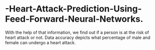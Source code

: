 # -Heart-Attack-Prediction-Using-Feed-Forward-Neural-Networks.
With the help of that information, we find out if a person is at the risk of  heart attack or not. Data accuracy depicts what percentage of male and  female can undergo a heart attack.
